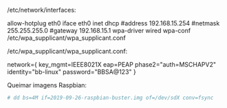 /etc/network/interfaces:

allow-hotplug eth0
iface eth0 inet dhcp
        #address 192.168.15.254
        #netmask 255.255.255.0
        #gateway 192.168.15.1
        wpa-driver wired
        wpa-conf /etc/wpa_supplicant/wpa_supplicant.conf



/etc/wpa_supplicant/wpa_supplicant.conf:

network={
        key_mgmt=IEEE8021X
        eap=PEAP
        phase2="auth=MSCHAPV2"
        identity="bb-linux"
        password="BBSA@123"
}


Queimar imagens Raspbian:
```sh
# dd bs=4M if=2019-09-26-raspbian-buster.img of=/dev/sdX conv=fsync
```
